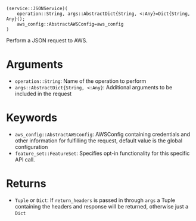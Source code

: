 ```
(service::JSONService)(
    operation::String, args::AbstractDict{String, <:Any}=Dict{String, Any}();
    aws_config::AbstractAWSConfig=aws_config
)
```

Perform a JSON request to AWS.

# Arguments

  * `operation::String`: Name of the operation to perform
  * `args::AbstractDict{String, <:Any}`: Additional arguments to be included in the request

# Keywords

  * `aws_config::AbstractAWSConfig`: AWSConfig containing credentials and other information for fulfilling the request, default value is the global configuration
  * `feature_set::FeatureSet`: Specifies opt-in functionality for this specific API call.

# Returns

  * `Tuple` or `Dict`: If `return_headers` is passed in through `args` a Tuple containing the headers and response will be returned, otherwise just a `Dict`

